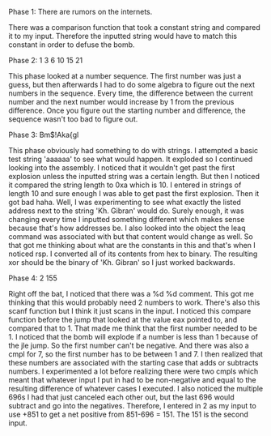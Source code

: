 Phase 1:
There are rumors on the internets.

There was a comparison function that took a constant string and compared it to my input. Therefore the inputted string would have to match this constant in order to defuse the bomb.

Phase 2:
1 3 6 10 15 21

This phase looked at a number sequence. The first number was just a guess, but then afterwards I had to do some algebra to figure out the next numbers in the sequence. Every time, the difference between the current number and the next number would increase by 1 from the previous difference. Once you figure out the starting number and difference, the sequence wasn't too bad to figure out.

Phase 3:
Bm$!Aka{gl

This phase obviously had something to do with strings. I attempted a basic test string 'aaaaaa' to see what would happen. It exploded so I continued looking into the assembly. I noticed that it wouldn't get past the first explosion unless the inputted string was a certain length. But then I noticed it compared the string length to 0xa which is 10. I entered in strings of length 10 and sure enough I was able to get past the first explosion.
Then it got bad haha. Well, I was experimenting to see what exactly the listed address next to the string 'Kh. Gibran' would do. Surely enough, it was changing every time I inputted something different which makes sense because that's how addresses be. I also looked into the object the leaq command was associated with but that content would change as well. So that got me thinking about what are the constants in this and that's when I noticed rsp. I converted all of its contents from hex to binary. The resulting xor should be the binary of 'Kh. Gibran' so I just worked backwards.

Phase 4:
2 155

Right off the bat, I noticed that there was a %d %d comment. This got me thinking that this would probably need 2 numbers to work. There's also this scanf function but I think it just scans in the input. I noticed this compare function before the jump that looked at the value eax pointed to, and compared that to 1. That made me think that the first number needed to be 1. I noticed that the bomb will explode if a number is less than 1 because of the jle jump. So the first number can't be negative. And there was also a cmpl for 7, so the first number has to be between 1 and 7. I then realized that these numbers are associated with the starting case that adds or subtracts numbers. I experimented a lot before realizing there were two cmpls which meant that whatever input I put in had to be non-negative and equal to the resulting difference of whatever cases I executed. I also noticed the multiple 696s I had that just canceled each other out, but the last 696 would subtract and go into the negatives. Therefore, I entered in 2 as my input to use +851 to get a net positive from 851-696 = 151. The 151 is the second input.
